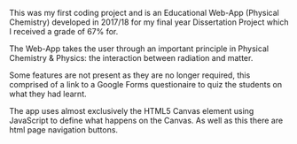 This was my first coding project and is an Educational Web-App (Physical Chemistry) developed in 2017/18 for my final year Dissertation Project which I received a grade of 67% for.

The Web-App takes the user through an important principle in Physical Chemistry & Physics: the interaction between radiation and matter. 

Some features are not present as they are no longer required, this comprised of a link to a Google Forms questionaire to quiz the students on what they had learnt. 

The app uses almost exclusively the HTML5 Canvas element using JavaScript to define what happens on the Canvas. As well as this there are html page navigation buttons.
